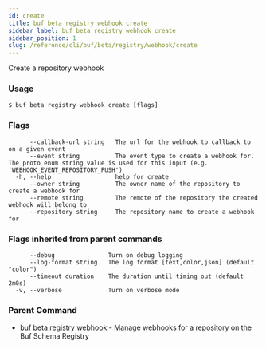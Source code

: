 ```yaml
---
id: create
title: buf beta registry webhook create
sidebar_label: buf beta registry webhook create
sidebar_position: 1
slug: /reference/cli/buf/beta/registry/webhook/create
---
```

Create a repository webhook

### Usage
```terminal
$ buf beta registry webhook create [flags]
```

### Flags

```
      --callback-url string   The url for the webhook to callback to on a given event
      --event string          The event type to create a webhook for. The proto enum string value is used for this input (e.g. 'WEBHOOK_EVENT_REPOSITORY_PUSH')
  -h, --help                  help for create
      --owner string          The owner name of the repository to create a webhook for
      --remote string         The remote of the repository the created webhook will belong to
      --repository string     The repository name to create a webhook for
```

### Flags inherited from parent commands

```
      --debug               Turn on debug logging
      --log-format string   The log format [text,color,json] (default "color")
      --timeout duration    The duration until timing out (default 2m0s)
  -v, --verbose             Turn on verbose mode
```

### Parent Command

* [buf beta registry webhook](../webhook)	 - Manage webhooks for a repository on the Buf Schema Registry

